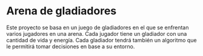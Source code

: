 # Arena de gladiadores

Este proyecto se basa en un juego de gladiadores en el que se enfrentan varios jugadores en una arena. Cada jugador tiene un gladiador con una cantidad de vida y energía. Cada gladiador tendrá también un algoritmo que le permitirá tomar decisiones en base a su entorno.

